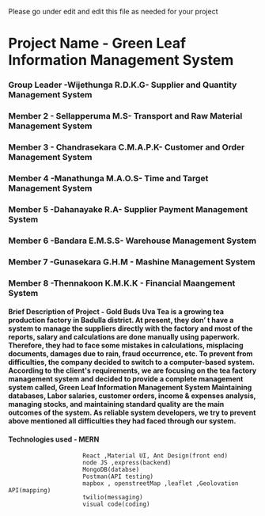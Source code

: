 Please go under edit and edit this file as needed for your project

# Project Name - Green Leaf Information Management System

### Group Leader -Wijethunga R.D.K.G- Supplier and Quantity Management System
### Member 2 - Sellapperuma M.S- Transport and Raw Material Management System
### Member 3 - Chandrasekara C.M.A.P.K- Customer and Order Management System
### Member 4 -Manathunga M.A.O.S- Time and Target Management System
### Member 5 -Dahanayake R.A- Supplier Payment Management System
### Member 6 -Bandara E.M.S.S- Warehouse Management System
### Member 7 -Gunasekara G.H.M - Mashine Management System
### Member 8 -Thennakoon K.M.K.K - Financial Maangement System 

#### Brief Description of Project - Gold Buds Uva Tea is a growing tea production factory in Badulla district. At present, they don’ t have a system to manage the suppliers directly with the factory and most of the reports, salary and calculations are done manually using paperwork. Therefore, they had to face some mistakes in calculations, misplacing documents, damages due to rain, fraud occurrence, etc. To prevent from difficulties, the company decided to switch to a computer-based system. According to the client's requirements, we are focusing on the tea factory management system and decided to provide a complete management system called, Green Leaf Information Management System Maintaining databases, Labor salaries, customer orders, income & expenses analysis, managing stocks, and maintaining standard quality are the main outcomes of the system. As reliable system developers, we try to prevent above mentioned all difficulties they had faced through our system.

#### Technologies used - MERN
                         React ,Material UI, Ant Design(front end)
                         node JS ,express(backend)
                         MongoDB(databse)
                         Postman(API testing)
                         mapbox , openstreetMap ,leaflet ,Geolovation API(mapping)
                         twilio(messaging)
                         visual code(coding)
                         


